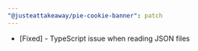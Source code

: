 ```yaml
---
"@justeattakeaway/pie-cookie-banner": patch
---
```


- [Fixed] - TypeScript issue when reading JSON files
